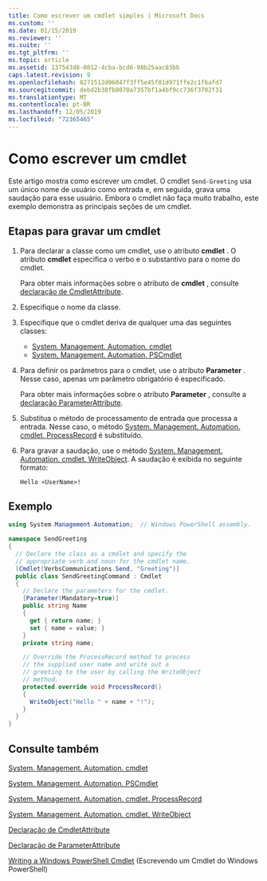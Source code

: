 ```yaml
---
title: Como escrever um cmdlet simples | Microsoft Docs
ms.custom: ''
ms.date: 01/15/2019
ms.reviewer: ''
ms.suite: ''
ms.tgt_pltfrm: ''
ms.topic: article
ms.assetid: 137543d8-0012-4cba-bcd6-98b25aac83bb
caps.latest.revision: 9
ms.openlocfilehash: 8271512d06047f3ff5e45f81d971ffe2c1f6afd7
ms.sourcegitcommit: debd2b38fb8070a7357bf1a4bf9cc736f3702f31
ms.translationtype: MT
ms.contentlocale: pt-BR
ms.lasthandoff: 12/05/2019
ms.locfileid: "72365465"
---
```

# <a name="how-to-write-a-cmdlet"></a>Como escrever um cmdlet

Este artigo mostra como escrever um cmdlet. O cmdlet `Send-Greeting` usa um único nome de usuário como entrada e, em seguida, grava uma saudação para esse usuário. Embora o cmdlet não faça muito trabalho, este exemplo demonstra as principais seções de um cmdlet.

## <a name="steps-to-write-a-cmdlet"></a>Etapas para gravar um cmdlet

1. Para declarar a classe como um cmdlet, use o atributo **cmdlet** . O atributo **cmdlet** especifica o verbo e o substantivo para o nome do cmdlet.

   Para obter mais informações sobre o atributo de **cmdlet** , consulte [declaração de CmdletAttribute](cmdlet-attribute-declaration.md).

2. Especifique o nome da classe.

3. Especifique que o cmdlet deriva de qualquer uma das seguintes classes:

   * [System. Management. Automation. cmdlet](/dotnet/api/System.Management.Automation.Cmdlet)
   * [System. Management. Automation. PSCmdlet](/dotnet/api/System.Management.Automation.PSCmdlet)

4. Para definir os parâmetros para o cmdlet, use o atributo **Parameter** . Nesse caso, apenas um parâmetro obrigatório é especificado.

   Para obter mais informações sobre o atributo **Parameter** , consulte a [declaração ParameterAttribute](parameter-attribute-declaration.md).

5. Substitua o método de processamento de entrada que processa a entrada. Nesse caso, o método [System. Management. Automation. cmdlet. ProcessRecord](/dotnet/api/System.Management.Automation.Cmdlet.ProcessRecord) é substituído.

6. Para gravar a saudação, use o método [System. Management. Automation. cmdlet. WriteObject](/dotnet/api/System.Management.Automation.Cmdlet.WriteObject).
   A saudação é exibida no seguinte formato:

   ```Output
   Hello <UserName>!
   ```

## <a name="example"></a>Exemplo

```csharp
using System.Management.Automation;  // Windows PowerShell assembly.

namespace SendGreeting
{
  // Declare the class as a cmdlet and specify the
  // appropriate verb and noun for the cmdlet name.
  [Cmdlet(VerbsCommunications.Send, "Greeting")]
  public class SendGreetingCommand : Cmdlet
  {
    // Declare the parameters for the cmdlet.
    [Parameter(Mandatory=true)]
    public string Name
    {
      get { return name; }
      set { name = value; }
    }
    private string name;

    // Override the ProcessRecord method to process
    // the supplied user name and write out a
    // greeting to the user by calling the WriteObject
    // method.
    protected override void ProcessRecord()
    {
      WriteObject("Hello " + name + "!");
    }
  }
}
```

## <a name="see-also"></a>Consulte também

[System. Management. Automation. cmdlet](/dotnet/api/System.Management.Automation.Cmdlet)

[System. Management. Automation. PSCmdlet](/dotnet/api/System.Management.Automation.PSCmdlet)

[System. Management. Automation. cmdlet. ProcessRecord](/dotnet/api/System.Management.Automation.Cmdlet.ProcessRecord)

[System. Management. Automation. cmdlet. WriteObject](/dotnet/api/System.Management.Automation.Cmdlet.WriteObject)

[Declaração de CmdletAttribute](cmdlet-attribute-declaration.md)

[Declaração de ParameterAttribute](parameter-attribute-declaration.md)

[Writing a Windows PowerShell Cmdlet](writing-a-windows-powershell-cmdlet.md) (Escrevendo um Cmdlet do Windows PowerShell)